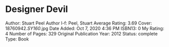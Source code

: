 # Designer Devil

Author: Stuart Peel
Author l-f: Peel, Stuart
Average Rating: 3.69
Cover: 18760942._SY160_.jpg
Date Added: Oct 7, 2020 4:36 PM
ISBN13: 0
My Rating: 4
Number of Pages: 329
Original Publication Year: 2012
Status: complete
Type: Book
